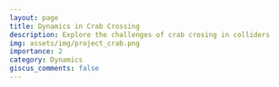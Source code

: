 ```yaml
---
layout: page
title: Dynamics in Crab Crossing
description: Explore the challenges of crab crosing in colliders
img: assets/img/project_crab.png
importance: 2
category: Dynamics
giscus_comments: false
---
```


